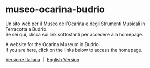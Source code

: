 # museo-ocarina-budrio
Un sito web per il Museo dell'Ocarina e degli Strumenti Musicali in Terracotta a Budrio.<br />
Se sei qui, clicca sui link sottostanti per accedere alla homepage.

A website for the Ocarina Museum in Budrio. <br />
If you are here, click on the links below to access the homepage.


<a href="https://vattelalberto.github.io/museo-ocarina-budrio/it/">Versione Italiana</a> <img href="img/it.webp" /> | <img href="img/us.webp" /> <a href="https://vattelalberto.github.io/museo-ocarina-budrio/en/">English Version</a>

